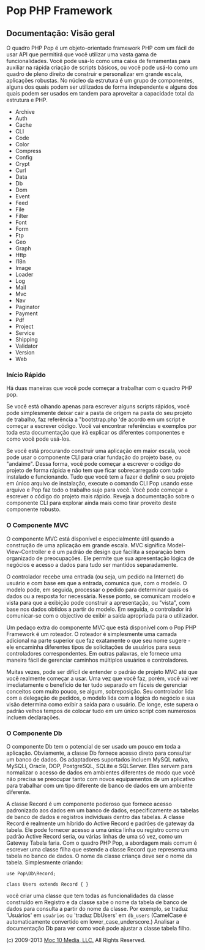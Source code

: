 Pop PHP Framework
=================

Documentação: Visão geral
-------------------------

O quadro PHP Pop é um objeto-orientado framework PHP com um fácil de
usar API que permitirá que você utilizar uma vasta gama de
funcionalidades. Você pode usá-lo como uma caixa de ferramentas para
auxiliar na rápida criação de scripts básicos, ou você pode usá-lo como
um quadro de pleno direito de construir e personalizar em grande escala,
aplicações robustas. No núcleo da estrutura é um grupo de componentes,
alguns dos quais podem ser utilizados de forma independente e alguns dos
quais podem ser usados ​​em tandem para aproveitar a capacidade total da
estrutura e PHP.

-   Archive
-   Auth
-   Cache
-   CLI
-   Code
-   Color
-   Compress
-   Config
-   Crypt
-   Curl
-   Data
-   Db
-   Dom
-   Event
-   Feed
-   File
-   Filter
-   Font
-   Form
-   Ftp
-   Geo
-   Graph
-   Http
-   I18n
-   Image
-   Loader
-   Log
-   Mail
-   Mvc
-   Nav
-   Paginator
-   Payment
-   Pdf
-   Project
-   Service
-   Shipping
-   Validator
-   Version
-   Web

### Início Rápido

Há duas maneiras que você pode começar a trabalhar com o quadro PHP pop.

Se você está olhando apenas para escrever alguns scripts rápidos, você
pode simplesmente deixar cair a pasta de origem na pasta do seu projeto
de trabalho, faz referência a "bootstrap.php 'de acordo em um script e
começar a escrever código. Você vai encontrar referências e exemplos por
toda esta documentação que irá explicar os diferentes componentes e como
você pode usá-los.

Se você está procurando construir uma aplicação em maior escala, você
pode usar o componente CLI para criar fundação do projeto base, ou
"andaime". Dessa forma, você pode começar a escrever o código do projeto
de forma rápida e não tem que ficar sobrecarregado com tudo instalado e
funcionando. Tudo que você tem a fazer é definir o seu projeto em único
arquivo de instalação, execute o comando CLI Pop usando esse arquivo e
Pop faz todo o trabalho sujo para você. Você pode começar a escrever o
código do projeto mais rápido. Reveja a documentação sobre o componente
CLI para explorar ainda mais como tirar proveito deste componente
robusto.

### O Componente MVC

O componente MVC está disponível e especialmente útil quando a
construção de uma aplicação em grande escala. MVC significa
Model-View-Controller e é um padrão de design que facilita a separação
bem organizado de preocupações. Ele permite que sua apresentação lógica
de negócios e acesso a dados para tudo ser mantidos separadamente.

O controlador recebe uma entrada (ou seja, um pedido na Internet) do
usuário e com base em que a entrada, comunica que, com o modelo. O
modelo pode, em seguida, processar o pedido para determinar quais os
dados ou a resposta for necessária. Nesse ponto, se comunicam modelo e
vista para que a exibição pode construir a apresentação, ou "vista", com
base nos dados obtidos a partir do modelo. Em seguida, o controlador irá
comunicar-se com o objectivo de exibir a saída apropriada para o
utilizador.

Um pedaço extra do componente MVC que está disponível com o Pop PHP
Framework é um roteador. O roteador é simplesmente uma camada adicional
na parte superior que faz exatamente o que seu nome sugere - ele
encaminha diferentes tipos de solicitações de usuários para seus
controladores correspondentes. Em outras palavras, ele fornece uma
maneira fácil de gerenciar caminhos múltiplos usuários e controladores.

Muitas vezes, pode ser difícil de entender o padrão de projeto MVC até
que você realmente começar a usar. Uma vez que você faz, porém, você vai
ver imediatamente o benefício de ter tudo separado em fáceis de
gerenciar conceitos com muito pouco, se algum, sobreposição. Seu
controlador lida com a delegação de pedidos, o modelo lida com a lógica
do negócio e sua visão determina como exibir a saída para o usuário. De
longe, este supera o padrão velhos tempos de colocar tudo em um único
script com numerosos incluem declarações.

### O Componente Db

O componente Db tem o potencial de ser usado um pouco em toda a aplicação.
Obviamente, a classe Db fornece acesso direto para consultar um banco de
dados. Os adaptadores suportados incluem MySQL nativa, MySQLi, Oracle, DOP,
PostgreSQL, SQLite e SQLServer. Eles servem para normalizar o acesso de
dados em ambientes diferentes de modo que você não precisa se preocupar
tanto com novos equipamentos de um aplicativo para trabalhar com um tipo
diferente de banco de dados em um ambiente diferente.

A classe Record é um componente poderoso que fornece acesso padronizado
aos dados em um banco de dados, especificamente as tabelas de banco de
dados e registros individuais dentro das tabelas. A classe Record é
realmente um híbrido do Active Record e padrões de gateway da tabela.
Ele pode fornecer acesso a uma única linha ou registro como um padrão
Active Record seria, ou várias linhas de uma só vez, como um Gateway
Tabela faria. Com o quadro PHP Pop, a abordagem mais comum é escrever
uma classe filha que estende a classe Record que representa uma tabela
no banco de dados. O nome da classe criança deve ser o nome da tabela.
Simplesmente criando:

    use Pop\Db\Record;

    class Users extends Record { }

você criar uma classe que tem todas as funcionalidades da classe
construído em Registro e da classe sabe o nome da tabela de banco de
dados para consulta a partir do nome da classe. Por exemplo, se traduz
'Usuários' em `usuários` ou 'traduz DbUsers' em `db_users` (CamelCase
é automaticamente convertido em lower_case_underscore.) Analisar a
documentação Db para ver como você pode ajustar a classe tabela filho.

\(c) 2009-2013 [Moc 10 Media, LLC.](http://www.moc10media.com) All
Rights Reserved.
